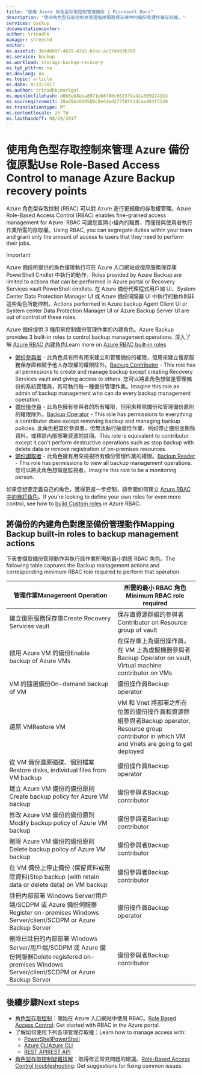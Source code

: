 ```yaml
---
title: "使用 Azure 角色型存取控制管理備份 | Microsoft Docs"
description: "使用角色型存取控制來管理復原服務保存庫中的備份管理作業存取權。"
services: backup
documentationcenter: 
author: trinadhk
manager: shreeshd
editor: 
ms.assetid: 3bd46b97-4b29-47a5-b5ac-ac174dd36760
ms.service: backup
ms.workload: storage-backup-recovery
ms.tgt_pltfrm: na
ms.devlang: na
ms.topic: article
ms.date: 8/22/2017
ms.author: trinadhk;markgal
ms.openlocfilehash: d0b6eb8eea8971eb8f80c6623f9a41a3692241b3
ms.sourcegitcommit: 18ad9bc049589c8e44ed277f8f43dcaa483f3339
ms.translationtype: MT
ms.contentlocale: zh-TW
ms.lasthandoff: 08/29/2017
---
```

# <a name="use-role-based-access-control-to-manage-azure-backup-recovery-points"></a><span data-ttu-id="5117d-103">使用角色型存取控制來管理 Azure 備份復原點</span><span class="sxs-lookup"><span data-stu-id="5117d-103">Use Role-Based Access Control to manage Azure Backup recovery points</span></span>
<span data-ttu-id="5117d-104">Azure 角色型存取控制 (RBAC) 可以對 Azure 進行更細緻的存取權管理。</span><span class="sxs-lookup"><span data-stu-id="5117d-104">Azure Role-Based Access Control (RBAC) enables fine-grained access management for Azure.</span></span> <span data-ttu-id="5117d-105">RBAC 可讓您區隔小組內的職責，而僅授與使用者執行作業所需的存取權。</span><span class="sxs-lookup"><span data-stu-id="5117d-105">Using RBAC, you can segregate duties within your team and grant only the amount of access to users that they need to perform their jobs.</span></span>

> [!IMPORTANT]
> <span data-ttu-id="5117d-106">Azure 備份所提供的角色僅限執行可在 Azure 入口網站或復原服務保存庫 PowerShell Cmdlet 中執行的動作。</span><span class="sxs-lookup"><span data-stu-id="5117d-106">Roles provided by Azure Backup are limited to actions that can be performed in Azure portal or Recovery Services vault PowerShell cmdlets.</span></span> <span data-ttu-id="5117d-107">在 Azure 備份代理程式用戶端 UI、System Center Data Protection Manager UI 或 Azure 備份伺服器 UI 中執行的動作則非這些角色所能控制。</span><span class="sxs-lookup"><span data-stu-id="5117d-107">Actions performed in Azure backup Agent Client UI or System center Data Protection Manager UI or Azure Backup Server UI are out of control of these roles.</span></span>

<span data-ttu-id="5117d-108">Azure 備份提供 3 種用來控制備份管理作業的內建角色。</span><span class="sxs-lookup"><span data-stu-id="5117d-108">Azure Backup provides 3 built-in roles to control backup management operations.</span></span> <span data-ttu-id="5117d-109">深入了解 [Azure RBAC 內建角色](../active-directory/role-based-access-built-in-roles.md)</span><span class="sxs-lookup"><span data-stu-id="5117d-109">Learn more on [Azure RBAC built-in roles](../active-directory/role-based-access-built-in-roles.md)</span></span>

* <span data-ttu-id="5117d-110">[備份參與者](../active-directory/role-based-access-built-in-roles.md#backup-contributor) - 此角色具有所有用來建立和管理備份的權限，但用來建立復原服務保存庫和賦予他人存取權的權限除外。</span><span class="sxs-lookup"><span data-stu-id="5117d-110">[Backup Contributor](../active-directory/role-based-access-built-in-roles.md#backup-contributor) - This role has all permissions to create and manage backup except creating Recovery Services vault and giving access to others.</span></span> <span data-ttu-id="5117d-111">您可以將此角色想做是管理備份的系統管理員，其可執行每一種備份管理作業。</span><span class="sxs-lookup"><span data-stu-id="5117d-111">Imagine this role as admin of backup management who can do every backup management operation.</span></span>
* <span data-ttu-id="5117d-112">[備份操作員](../active-directory/role-based-access-built-in-roles.md#backup-operator) - 此角色擁有參與者的所有權限，但用來移除備份和管理備份原則的權限除外。</span><span class="sxs-lookup"><span data-stu-id="5117d-112">[Backup Operator](../active-directory/role-based-access-built-in-roles.md#backup-operator) - This role has permissions to everything a contributor does except removing backup and managing backup policies.</span></span> <span data-ttu-id="5117d-113">此角色相當於參與者，但無法執行破壞性作業，例如停止備份並刪除資料，或移除內部部署資源的註冊。</span><span class="sxs-lookup"><span data-stu-id="5117d-113">This role is equivalent to contributor except it can't perform destructive operations such as stop backup with delete data or remove registration of on-premises resources.</span></span>
* <span data-ttu-id="5117d-114">[備份讀取者](../active-directory/role-based-access-built-in-roles.md#backup-reader) - 此角色擁有用來檢視所有備份管理作業的權限。</span><span class="sxs-lookup"><span data-stu-id="5117d-114">[Backup Reader](../active-directory/role-based-access-built-in-roles.md#backup-reader) - This role has permissions to view all backup management operations.</span></span> <span data-ttu-id="5117d-115">您可以將此角色想做是監視者。</span><span class="sxs-lookup"><span data-stu-id="5117d-115">Imagine this role to be a monitoring person.</span></span>

<span data-ttu-id="5117d-116">如果您想要定義自己的角色，獲得更進一步控制，請參閱如何建立 [Azure RBAC 中的自訂角色](../active-directory/role-based-access-control-custom-roles.md)。</span><span class="sxs-lookup"><span data-stu-id="5117d-116">If you're looking to define your own roles for even more control, see how to [build Custom roles](../active-directory/role-based-access-control-custom-roles.md) in Azure RBAC.</span></span>



## <a name="mapping-backup-built-in-roles-to-backup-management-actions"></a><span data-ttu-id="5117d-117">將備份的內建角色對應至備份管理動作</span><span class="sxs-lookup"><span data-stu-id="5117d-117">Mapping Backup built-in roles to backup management actions</span></span>
<span data-ttu-id="5117d-118">下表會擷取備份管理動作與執行該作業所需的最小對應 RBAC 角色。</span><span class="sxs-lookup"><span data-stu-id="5117d-118">The following table captures the Backup management actions and corresponding minimum RBAC role required to perform that operation.</span></span>

| <span data-ttu-id="5117d-119">管理作業</span><span class="sxs-lookup"><span data-stu-id="5117d-119">Management Operation</span></span> | <span data-ttu-id="5117d-120">所需的最小 RBAC 角色</span><span class="sxs-lookup"><span data-stu-id="5117d-120">Minimum RBAC role required</span></span> |
| --- | --- |
| <span data-ttu-id="5117d-121">建立復原服務保存庫</span><span class="sxs-lookup"><span data-stu-id="5117d-121">Create Recovery Services vault</span></span> | <span data-ttu-id="5117d-122">保存庫資源群組的參與者</span><span class="sxs-lookup"><span data-stu-id="5117d-122">Contributor on Resource group of vault</span></span> |
| <span data-ttu-id="5117d-123">啟用 Azure VM 的備份</span><span class="sxs-lookup"><span data-stu-id="5117d-123">Enable backup of Azure VMs</span></span> | <span data-ttu-id="5117d-124">在保存庫上為備份操作員，在 VM 上為虛擬機器參與者</span><span class="sxs-lookup"><span data-stu-id="5117d-124">Backup Operator on vault, Virtual machine contributor on VMs</span></span> |
| <span data-ttu-id="5117d-125">VM 的隨選備份</span><span class="sxs-lookup"><span data-stu-id="5117d-125">On-demand backup of VM</span></span> | <span data-ttu-id="5117d-126">備份操作員</span><span class="sxs-lookup"><span data-stu-id="5117d-126">Backup operator</span></span> |
| <span data-ttu-id="5117d-127">還原 VM</span><span class="sxs-lookup"><span data-stu-id="5117d-127">Restore VM</span></span> | <span data-ttu-id="5117d-128">VM 和 Vnet 將部署之所在位置的備份操作員和資源群組參與者</span><span class="sxs-lookup"><span data-stu-id="5117d-128">Backup operator, Resource group contributor in which VM and Vnets are going to get deployed</span></span> |
| <span data-ttu-id="5117d-129">從 VM 備份還原磁碟、個別檔案</span><span class="sxs-lookup"><span data-stu-id="5117d-129">Restore disks, individual files from VM backup</span></span> | <span data-ttu-id="5117d-130">備份操作員</span><span class="sxs-lookup"><span data-stu-id="5117d-130">Backup operator</span></span> |
| <span data-ttu-id="5117d-131">建立 Azure VM 備份的備份原則</span><span class="sxs-lookup"><span data-stu-id="5117d-131">Create backup policy for Azure VM backup</span></span> | <span data-ttu-id="5117d-132">備份參與者</span><span class="sxs-lookup"><span data-stu-id="5117d-132">Backup contributor</span></span> |
| <span data-ttu-id="5117d-133">修改 Azure VM 備份的備份原則</span><span class="sxs-lookup"><span data-stu-id="5117d-133">Modify backup policy of Azure VM backup</span></span> | <span data-ttu-id="5117d-134">備份參與者</span><span class="sxs-lookup"><span data-stu-id="5117d-134">Backup contributor</span></span> |
| <span data-ttu-id="5117d-135">刪除 Azure VM 備份的備份原則</span><span class="sxs-lookup"><span data-stu-id="5117d-135">Delete backup policy of Azure VM backup</span></span> | <span data-ttu-id="5117d-136">備份參與者</span><span class="sxs-lookup"><span data-stu-id="5117d-136">Backup contributor</span></span> |
| <span data-ttu-id="5117d-137">在 VM 備份上停止備份 (保留資料或刪除資料)</span><span class="sxs-lookup"><span data-stu-id="5117d-137">Stop backup (with retain data or delete data) on VM backup</span></span> | <span data-ttu-id="5117d-138">備份參與者</span><span class="sxs-lookup"><span data-stu-id="5117d-138">Backup contributor</span></span> |
| <span data-ttu-id="5117d-139">註冊內部部署 Windows Server/用戶端/SCDPM 或 Azure 備份伺服器</span><span class="sxs-lookup"><span data-stu-id="5117d-139">Register on-premises Windows Server/client/SCDPM or Azure Backup Server</span></span> | <span data-ttu-id="5117d-140">備份操作員</span><span class="sxs-lookup"><span data-stu-id="5117d-140">Backup operator</span></span> |
| <span data-ttu-id="5117d-141">刪除已註冊的內部部署 Windows Server/用戶端/SCDPM 或 Azure 備份伺服器</span><span class="sxs-lookup"><span data-stu-id="5117d-141">Delete registered on-premises Windows Server/client/SCDPM or Azure Backup Server</span></span> | <span data-ttu-id="5117d-142">備份參與者</span><span class="sxs-lookup"><span data-stu-id="5117d-142">Backup contributor</span></span> |

## <a name="next-steps"></a><span data-ttu-id="5117d-143">後續步驟</span><span class="sxs-lookup"><span data-stu-id="5117d-143">Next steps</span></span>
* <span data-ttu-id="5117d-144">[角色型存取控制](../active-directory/role-based-access-control-configure.md)：開始在 Azure 入口網站中使用 RBAC。</span><span class="sxs-lookup"><span data-stu-id="5117d-144">[Role Based Access Control](../active-directory/role-based-access-control-configure.md): Get started with RBAC in the Azure portal.</span></span>
* <span data-ttu-id="5117d-145">了解如何使用下列各項管理存取權：</span><span class="sxs-lookup"><span data-stu-id="5117d-145">Learn how to manage access with:</span></span>
  * [<span data-ttu-id="5117d-146">PowerShell</span><span class="sxs-lookup"><span data-stu-id="5117d-146">PowerShell</span></span>](../active-directory/role-based-access-control-manage-access-powershell.md)
  * [<span data-ttu-id="5117d-147">Azure CLI</span><span class="sxs-lookup"><span data-stu-id="5117d-147">Azure CLI</span></span>](../active-directory/role-based-access-control-manage-access-azure-cli.md)
  * [<span data-ttu-id="5117d-148">REST API</span><span class="sxs-lookup"><span data-stu-id="5117d-148">REST API</span></span>](../active-directory/role-based-access-control-manage-access-rest.md)
* <span data-ttu-id="5117d-149">[角色型存取控制疑難排解](../active-directory/role-based-access-control-troubleshooting.md)︰取得修正常見問題的建議。</span><span class="sxs-lookup"><span data-stu-id="5117d-149">[Role-Based Access Control troubleshooting](../active-directory/role-based-access-control-troubleshooting.md): Get suggestions for fixing common issues.</span></span>
